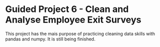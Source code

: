 # Guided Project 6 - Clean and Analyse Employee Exit Surveys
This project has the mais purpose of practicing cleaning data skills with pandas and numpy. It is still being finished.
